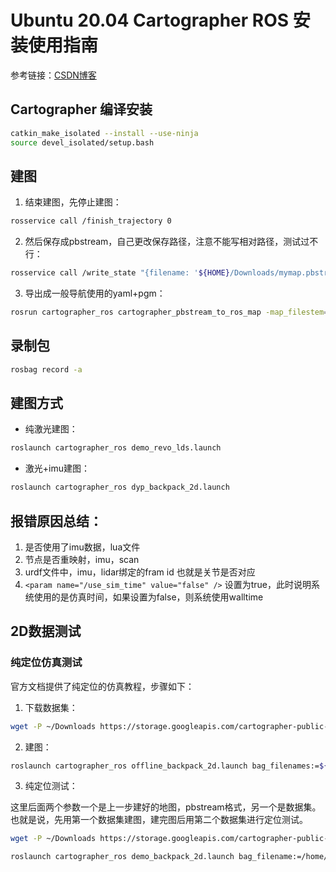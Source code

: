 # Ubuntu 20.04 Cartographer ROS 安装使用指南

参考链接：[CSDN博客](https://blog.csdn.net/m0_46482248/article/details/126745758)

## Cartographer 编译安装

```bash
catkin_make_isolated --install --use-ninja
source devel_isolated/setup.bash
```

## 建图

1. 结束建图，先停止建图：

```bash
rosservice call /finish_trajectory 0
```

2. 然后保存成pbstream，自己更改保存路径，注意不能写相对路径，测试过不行：

```bash
rosservice call /write_state "{filename: '${HOME}/Downloads/mymap.pbstream'}"
```

3. 导出成一般导航使用的yaml+pgm：

```bash
rosrun cartographer_ros cartographer_pbstream_to_ros_map -map_filestem=${HOME}/Downloads/mymap -pbstream_filename=${HOME}/Downloads/mymap.pbstream -resolution=0.05
```

## 录制包

```bash
rosbag record -a
```

## 建图方式

- 纯激光建图：

```bash
roslaunch cartographer_ros demo_revo_lds.launch
```

- 激光+imu建图：

```bash
roslaunch cartographer_ros dyp_backpack_2d.launch 
```

## 报错原因总结：

1. 是否使用了imu数据，lua文件
2. 节点是否重映射，imu，scan
3. urdf文件中，imu，lidar绑定的fram id 也就是关节是否对应
4. `<param name="/use_sim_time" value="false" />` 设置为true，此时说明系统使用的是仿真时间，如果设置为false，则系统使用walltime

## 2D数据测试

### 纯定位仿真测试

官方文档提供了纯定位的仿真教程，步骤如下：

1. 下载数据集：

```bash
wget -P ~/Downloads https://storage.googleapis.com/cartographer-public-data/bags/backpack_2d/b2-2016-04-05-14-44-52.bag
```

2. 建图：

```bash
roslaunch cartographer_ros offline_backpack_2d.launch bag_filenames:=${HOME}/Downloads/b2-2016-04-05-14-44-52.bag
```

3. 纯定位测试：

这里后面两个参数一个是上一步建好的地图，pbstream格式，另一个是数据集。也就是说，先用第一个数据集建图，建完图后用第二个数据集进行定位测试。

```bash
wget -P ~/Downloads https://storage.googleapis.com/cartographer-public-data/bags/backpack_2d/cartographer_paper_deutsches_museum.bag  

roslaunch cartographer_ros demo_backpack_2d.launch bag_filename:=/home/arc/works/Graduation_project/cartographer/cartographer_paper_deutsches_museum.bag
```

